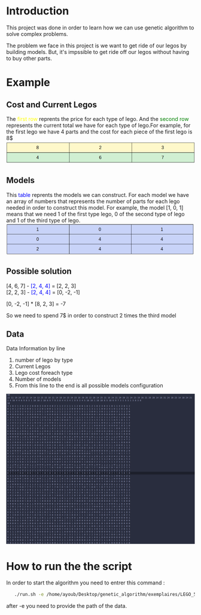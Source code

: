 # Introduction
<p>
This project was done in order to learn how we can use genetic algorithm to solve complex problems. 
</p>
<p>The problem we face in this project is we want to get ride of our legos by building models. But, it's impssible to get ride off our legos without having to buy other parts.</p>

# Example
## Cost and Current Legos
The <span style="color : yellow"> first row</span> reprents the price for each type of lego. And the <span style="color : green"> second row</span> represents the current total we have for each type of lego.For example, for the first lego we have 4 parts and the cost for each piece of the first lego is 8$
![models and prices](images/legos_price.png)

## Models
This <span style="color : blue"> table</span> reprents the models we can construct. For each model we have an array  of numbers that represents the number of parts for each lego needed in order to construct this model. For example, the model [1, 0, 1] means that we need 1 of the first type lego, 0 of the second type of lego and 1 of the third type of lego.
![models and prices](images/models.png)

## Possible solution
[4, 6, 7] - <span style="color : blue"> [2, 4, 4]</span> = [2, 2, 3]<br>
[2, 2, 3] - <span style="color : blue"> [2, 4, 4]</span> = [0, -2, -1]<br>

[0, -2, -1] * [8, 2, 3] = -7 <br>

So we need to spend 7$ in order to construct 2 times the third model


## Data
Data Information by line
<ol>
  <li>number of lego by type</li>
  <li>Current Legos</li>
  <li>Lego cost foreach type</li>
  <li>Number of models</li>
  <li>From this line to the end is all possible models configuration</li>
</ol> 

![models and prices](images/example.png)

# How to run the the script
 In order to start the algorithm you need to entrer this command : 
 ```bash
    ./run.sh -e /home/ayoub/Desktop/genetic_algorithm/exemplaires/LEGO_50_50_100
```
after -e you need to provide the path of the data.
